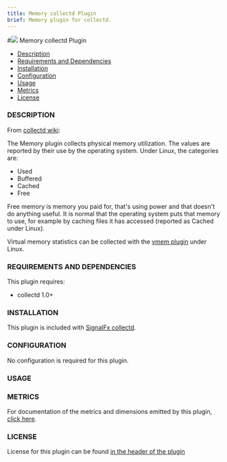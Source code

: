 ```yaml
---
title: Memory collectd Plugin
brief: Memory plugin for collectd.
---
```


#![](https://github.com/signalfx/Integrations/blob/master/collectd/img/integrations_collectd.png) Memory collectd Plugin

- [Description](#description)
- [Requirements and Dependencies](#requirements-and-dependencies)
- [Installation](#installation)
- [Configuration](#configuration)
- [Usage](#usage)
- [Metrics](#metrics)
- [License](#license)

### DESCRIPTION

From [collectd wiki](https://collectd.org/wiki/index.php/Plugin:Memory):

The Memory plugin collects physical memory utilization.
The values are reported by their use by the operating system. Under Linux, the categories are:

 * Used
 * Buffered
 * Cached
 * Free

Free memory is memory you paid for, that's using power and that doesn't do anything useful. It is normal that the operating system puts that memory to use, for example by caching files it has accessed (reported as Cached under Linux).

Virtual memory statistics can be collected with the [vmem plugin](https://github.com/signalfx/Integrations/tree/master/collectd-vmem) under Linux.

### REQUIREMENTS AND DEPENDENCIES

This plugin requires:

- collectd 1.0+

### INSTALLATION

This plugin is included with [SignalFx collectd](https://github.com/signalfx/Integrations/tree/master/collectd).

### CONFIGURATION

No configuration is required for this plugin.

### USAGE

### METRICS

For documentation of the metrics and dimensions emitted by this plugin, [click here](././docs).

### LICENSE

License for this plugin can be found [in the header of the plugin](https://github.com/collectd/collectd/blob/master/src/memory.c)
